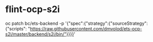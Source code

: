 # flint-ocp-s2i


oc patch bc/ets-backend -p '{"spec":{"strategy":{"sourceStrategy":{"scripts": "https://raw.githubusercontent.com/dmvolod/ets-ocp-s2i/master/backend/s2i/bin/"}}}}'


